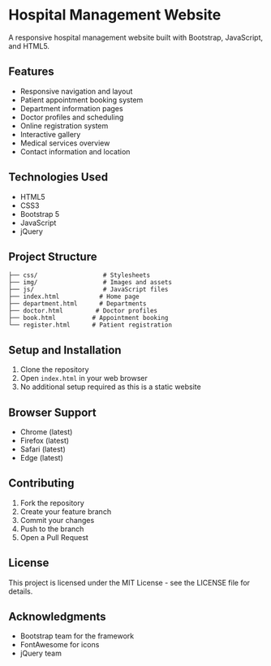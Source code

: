 # Hospital Management Website

A responsive hospital management website built with Bootstrap, JavaScript, and HTML5.

## Features

- Responsive navigation and layout
- Patient appointment booking system
- Department information pages
- Doctor profiles and scheduling
- Online registration system
- Interactive gallery
- Medical services overview
- Contact information and location

## Technologies Used

- HTML5
- CSS3
- Bootstrap 5
- JavaScript
- jQuery

## Project Structure

```
├── css/                  # Stylesheets
├── img/                  # Images and assets
├── js/                   # JavaScript files
├── index.html           # Home page
├── department.html      # Departments
├── doctor.html         # Doctor profiles
├── book.html          # Appointment booking
└── register.html      # Patient registration
```

## Setup and Installation

1. Clone the repository
2. Open `index.html` in your web browser
3. No additional setup required as this is a static website

## Browser Support

- Chrome (latest)
- Firefox (latest)
- Safari (latest)
- Edge (latest)

## Contributing

1. Fork the repository
2. Create your feature branch
3. Commit your changes
4. Push to the branch
5. Open a Pull Request

## License

This project is licensed under the MIT License - see the LICENSE file for details.

## Acknowledgments

- Bootstrap team for the framework
- FontAwesome for icons
- jQuery team
